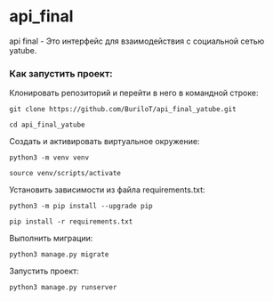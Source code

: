 # api_final
api final - Это интерфейс для взаимодействия с социальной сетью yatube.
### Как запустить проект:

Клонировать репозиторий и перейти в него в командной строке:

```
git clone https://github.com/BuriloT/api_final_yatube.git
```

```
cd api_final_yatube
```

Cоздать и активировать виртуальное окружение:

```
python3 -m venv venv
```

```
source venv/scripts/activate
```

Установить зависимости из файла requirements.txt:

```
python3 -m pip install --upgrade pip
```

```
pip install -r requirements.txt
```

Выполнить миграции:

```
python3 manage.py migrate
```

Запустить проект:

```
python3 manage.py runserver
```
